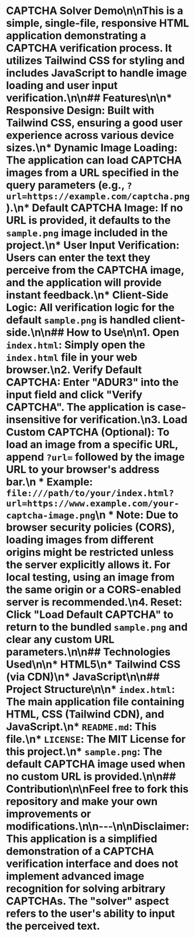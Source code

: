 # CAPTCHA Solver Demo\n\nThis is a simple, single-file, responsive HTML application demonstrating a CAPTCHA verification process. It utilizes Tailwind CSS for styling and includes JavaScript to handle image loading and user input verification.\n\n## Features\n\n*   **Responsive Design**: Built with Tailwind CSS, ensuring a good user experience across various device sizes.\n*   **Dynamic Image Loading**: The application can load CAPTCHA images from a URL specified in the query parameters (e.g., `?url=https://example.com/captcha.png`).\n*   **Default CAPTCHA Image**: If no URL is provided, it defaults to the `sample.png` image included in the project.\n*   **User Input Verification**: Users can enter the text they perceive from the CAPTCHA image, and the application will provide instant feedback.\n*   **Client-Side Logic**: All verification logic for the default `sample.png` is handled client-side.\n\n## How to Use\n\n1.  **Open `index.html`**: Simply open the `index.html` file in your web browser.\n2.  **Verify Default CAPTCHA**: Enter "ADUR3" into the input field and click "Verify CAPTCHA". The application is case-insensitive for verification.\n3.  **Load Custom CAPTCHA (Optional)**: To load an image from a specific URL, append `?url=` followed by the image URL to your browser's address bar.\n    *   Example: `file:///path/to/your/index.html?url=https://www.example.com/your-captcha-image.png`\n    *   **Note**: Due to browser security policies (CORS), loading images from different origins might be restricted unless the server explicitly allows it. For local testing, using an image from the same origin or a CORS-enabled server is recommended.\n4.  **Reset**: Click "Load Default CAPTCHA" to return to the bundled `sample.png` and clear any custom URL parameters.\n\n## Technologies Used\n\n*   HTML5\n*   Tailwind CSS (via CDN)\n*   JavaScript\n\n## Project Structure\n\n*   `index.html`: The main application file containing HTML, CSS (Tailwind CDN), and JavaScript.\n*   `README.md`: This file.\n*   `LICENSE`: The MIT License for this project.\n*   `sample.png`: The default CAPTCHA image used when no custom URL is provided.\n\n## Contribution\n\nFeel free to fork this repository and make your own improvements or modifications.\n\n---\n\n**Disclaimer**: This application is a simplified demonstration of a CAPTCHA verification interface and does not implement advanced image recognition for solving arbitrary CAPTCHAs. The "solver" aspect refers to the user's ability to input the perceived text.